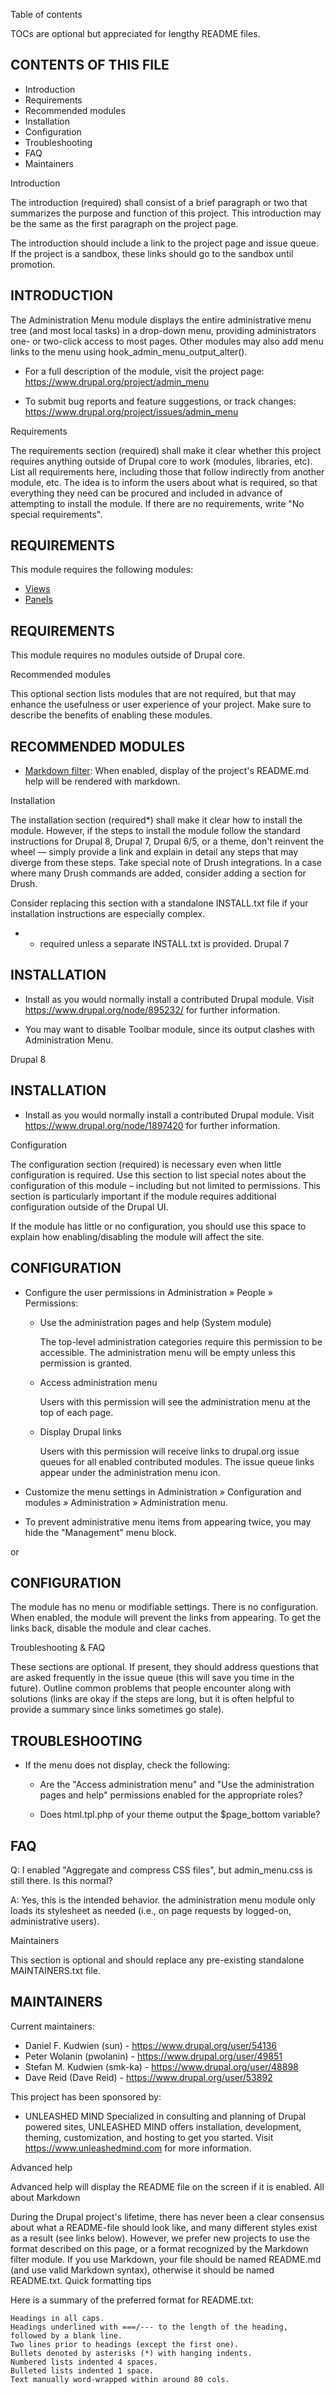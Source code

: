 Table of contents

TOCs are optional but appreciated for lengthy README files.

CONTENTS OF THIS FILE
---------------------

 * Introduction
 * Requirements
 * Recommended modules
 * Installation
 * Configuration
 * Troubleshooting
 * FAQ
 * Maintainers

Introduction

The introduction (required) shall consist of a brief paragraph or two that summarizes the purpose and function of this project. This introduction may be the same as the first paragraph on the project page.

The introduction should include a link to the project page and issue queue. If the project is a sandbox, these links should go to the sandbox until promotion.

INTRODUCTION
------------

The Administration Menu module displays the entire administrative menu tree
(and most local tasks) in a drop-down menu, providing administrators one- or
two-click access to most pages.  Other modules may also add menu links to the
menu using hook_admin_menu_output_alter().

 * For a full description of the module, visit the project page:
   https://www.drupal.org/project/admin_menu

 * To submit bug reports and feature suggestions, or track changes:
   https://www.drupal.org/project/issues/admin_menu

Requirements

The requirements section (required) shall make it clear whether this project requires anything outside of Drupal core to work (modules, libraries, etc). List all requirements here, including those that follow indirectly from another module, etc. The idea is to inform the users about what is required, so that everything they need can be procured and included in advance of attempting to install the module. If there are no requirements, write "No special requirements".

REQUIREMENTS
------------

This module requires the following modules:

 * [Views](https://www.drupal.org/project/views)
 * [Panels](https://www.drupal.org/project/panels)

REQUIREMENTS
------------

This module requires no modules outside of Drupal core.

Recommended modules

This optional section lists modules that are not required, but that may enhance the usefulness or user experience of your project. Make sure to describe the benefits of enabling these modules.

RECOMMENDED MODULES
-------------------

 * [Markdown filter](https://www.drupal.org/project/markdown):
   When enabled, display of the project's README.md help will be rendered
   with markdown.

Installation

The installation section (required*) shall make it clear how to install the module. However, if the steps to install the module follow the standard instructions for Drupal 8, Drupal 7, Drupal 6/5, or a theme, don't reinvent the wheel — simply provide a link and explain in detail any steps that may diverge from these steps. Take special note of Drush integrations. In a case where many Drush commands are added, consider adding a section for Drush.

Consider replacing this section with a standalone INSTALL.txt file if your installation instructions are especially complex.

* - required unless a separate INSTALL.txt is provided.
Drupal 7

INSTALLATION
------------
 
 * Install as you would normally install a contributed Drupal module. Visit
   https://www.drupal.org/node/895232/ for further information.

 * You may want to disable Toolbar module, since its output clashes with
   Administration Menu.

Drupal 8

INSTALLATION
------------

 * Install as you would normally install a contributed Drupal module. Visit
   https://www.drupal.org/node/1897420 for further information.

Configuration

The configuration section (required) is necessary even when little configuration is required. Use this section to list special notes about the configuration of this module – including but not limited to permissions. This section is particularly important if the module requires additional configuration outside of the Drupal UI.

If the module has little or no configuration, you should use this space to explain how enabling/disabling the module will affect the site.

CONFIGURATION
-------------
 
 * Configure the user permissions in Administration » People » Permissions:

   - Use the administration pages and help (System module)

     The top-level administration categories require this permission to be
     accessible. The administration menu will be empty unless this permission
     is granted.

   - Access administration menu

     Users with this permission will see the administration menu at the top of
     each page.

   - Display Drupal links

     Users with this permission will receive links to drupal.org issue queues
     for all enabled contributed modules. The issue queue links appear under
     the administration menu icon.

 * Customize the menu settings in Administration » Configuration and modules »
   Administration » Administration menu.

 * To prevent administrative menu items from appearing twice, you may hide the
   "Management" menu block.

or

CONFIGURATION
-------------

The module has no menu or modifiable settings. There is no configuration. When
enabled, the module will prevent the links from appearing. To get the links
back, disable the module and clear caches.

Troubleshooting & FAQ

These sections are optional. If present, they should address questions that are asked frequently in the issue queue (this will save you time in the future). Outline common problems that people encounter along with solutions (links are okay if the steps are long, but it is often helpful to provide a summary since links sometimes go stale).

TROUBLESHOOTING
---------------

 * If the menu does not display, check the following:

   - Are the "Access administration menu" and "Use the administration pages
     and help" permissions enabled for the appropriate roles?

   - Does html.tpl.php of your theme output the $page_bottom variable?

FAQ
---

Q: I enabled "Aggregate and compress CSS files", but admin_menu.css is still
   there. Is this normal?

A: Yes, this is the intended behavior. the administration menu module only loads
   its stylesheet as needed (i.e., on page requests by logged-on, administrative
   users).

Maintainers

This section is optional and should replace any pre-existing standalone MAINTAINERS.txt file.

MAINTAINERS
-----------

Current maintainers:
 * Daniel F. Kudwien (sun) - https://www.drupal.org/user/54136
 * Peter Wolanin (pwolanin) - https://www.drupal.org/user/49851
 * Stefan M. Kudwien (smk-ka) - https://www.drupal.org/user/48898
 * Dave Reid (Dave Reid) - https://www.drupal.org/user/53892

This project has been sponsored by:
 * UNLEASHED MIND
   Specialized in consulting and planning of Drupal powered sites, UNLEASHED
   MIND offers installation, development, theming, customization, and hosting
   to get you started. Visit https://www.unleashedmind.com for more information.

Advanced help 

Advanced help will display the README file on the screen if it is enabled.
All about Markdown

During the Drupal project's lifetime, there has never been a clear consensus about what a README-file should look like, and many different styles exist as a result (see links below). However, we prefer new projects to use the format described on this page, or a format recognized by the Markdown filter module. If you use Markdown, your file should be named README.md (and use valid Markdown syntax), otherwise it should be named README.txt.
Quick formatting tips

Here is a summary of the preferred format for README.txt:

    Headings in all caps.
    Headings underlined with ===/--- to the length of the heading, followed by a blank line.
    Two lines prior to headings (except the first one).
    Bullets denoted by asterisks (*) with hanging indents.
    Numbered lists indented 4 spaces.
    Bulleted lists indented 1 space.
    Text manually word-wrapped within around 80 cols.
